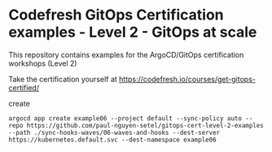 # Codefresh GitOps Certification examples - Level 2 - GitOps at scale

This repository contains examples for the ArgoCD/GitOps
certification workshops (Level 2)

Take the certification yourself at https://codefresh.io/courses/get-gitops-certified/


create
```
argocd app create example06 --project default --sync-policy auto --repo https://github.com/paul-nguyen-setel/gitops-cert-level-2-examples --path ./sync-hooks-waves/06-waves-and-hooks --dest-server https://kubernetes.default.svc --dest-namespace example06

```